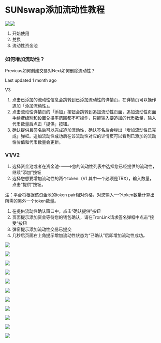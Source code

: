 # SUNswap添加流动性教程

[![](https://docs-zh.sun.io/~gitbook/image?url=https%3A%2F%2F881135787-files.gitbook.io%2F%7E%2Ffiles%2Fv0%2Fb%2Fgitbook-x-prod.appspot.com%2Fo%2Fspaces%252F6qFmIH8Apcg350cVdAdJ%252Ficon%252FHKdu8STyNA9fh1PIxp9p%252Flogo-sun-new-120X120.png%3Falt%3Dmedia%26token%3D6a7d89b8-aa95-4c7e-95db-c76c14e69c4c\&width=32\&dpr=4\&quality=100\&sign=e8a73c5d\&sv=2)![](https://docs-zh.sun.io/~gitbook/image?url=https%3A%2F%2F881135787-files.gitbook.io%2F%7E%2Ffiles%2Fv0%2Fb%2Fgitbook-x-prod.appspot.com%2Fo%2Fspaces%252F6qFmIH8Apcg350cVdAdJ%252Ficon%252FHKdu8STyNA9fh1PIxp9p%252Flogo-sun-new-120X120.png%3Falt%3Dmedia%26token%3D6a7d89b8-aa95-4c7e-95db-c76c14e69c4c\&width=32\&dpr=4\&quality=100\&sign=e8a73c5d\&sv=2)](https://docs-zh.sun.io/)

1. 开始使用
2. 兑换
3. 流动性资金池

### 如何增加流动性？

Previous如何创建交易对Next如何删除流动性？

Last updated 1 month ago

V3

1. 点击已添加的流动性信息会跳转到已添加流动性的详情页，在详情页可以操作追加「添加流动性」。
2. 点击流动性详情页的「添加」按钮会跳转到追加流动性页面，追加流动性页面手续费级别和设置兑换率范围都不可操作，只能输入要追加的代币数量，输入代币数量后点击「提供」按钮。
3. 确认提供且签名后可以完成追加流动性，确认签名后会弹出「增加流动性已完成」弹框。追加流动性成功后在该流动性对应的详情页可以看到已添加的流动性价值和代币数量会更新。

### V1/V2 <a href="#v1-v2" id="v1-v2"></a>

1. 选择资金池或者在资金池---->您的流动性列表中选择您已经提供的流动性，继续“添加”按钮
2. 选择您想要增加流动性的两个token（V1 其中一个必须是TRX），输入数量，点击“提供”按钮。

注：平台将根据该资金池的token pair相对价格，对您输入一个token数量计算出所需的另外一个token数量。

1. 在提供流动性确认窗口中，点击“确认提供”按钮
2. 页面提示添加资金等待您的钱包确认，请在TronLink请求签名弹框中点击“接受”按钮
3. 弹窗提示添加流动性交易已提交
4. 几秒后页面右上角提示增加流动性状态为“已确认”后即增加流动性成功。

![](https://docs-zh.sun.io/~gitbook/image?url=https%3A%2F%2Fsunswap.zendesk.com%2Fhc%2Farticle_attachments%2F360064566532%2Fmceclip4.png\&width=768\&dpr=4\&quality=100\&sign=f9e61334\&sv=2)

![](https://docs-zh.sun.io/~gitbook/image?url=https%3A%2F%2F881135787-files.gitbook.io%2F%7E%2Ffiles%2Fv0%2Fb%2Fgitbook-x-prod.appspot.com%2Fo%2Fspaces%252F6qFmIH8Apcg350cVdAdJ%252Fuploads%252F3itx7ycDq9KQ55W9zc2r%252Fimage.png%3Falt%3Dmedia%26token%3D06db391b-311e-46bd-bce7-ae93c888b914\&width=768\&dpr=4\&quality=100\&sign=2d7ab48f\&sv=2)

![](https://docs-zh.sun.io/~gitbook/image?url=https%3A%2F%2F881135787-files.gitbook.io%2F%7E%2Ffiles%2Fv0%2Fb%2Fgitbook-x-prod.appspot.com%2Fo%2Fspaces%252F6qFmIH8Apcg350cVdAdJ%252Fuploads%252F5wVGezqEBvxV3yFfhFKJ%252Fimage.png%3Falt%3Dmedia%26token%3D08f2cf5b-5e8d-41c0-8da8-5db93b90bd11\&width=768\&dpr=4\&quality=100\&sign=82a37f2c\&sv=2)

![](https://docs-zh.sun.io/~gitbook/image?url=https%3A%2F%2F881135787-files.gitbook.io%2F%7E%2Ffiles%2Fv0%2Fb%2Fgitbook-x-prod.appspot.com%2Fo%2Fspaces%252F6qFmIH8Apcg350cVdAdJ%252Fuploads%252F8Pgw72eAGJOfHr5Oj39S%252Fimage.png%3Falt%3Dmedia%26token%3D49c3aa88-7243-43cc-bb53-74a97a56d786\&width=768\&dpr=4\&quality=100\&sign=787559b3\&sv=2)

![](https://docs-zh.sun.io/~gitbook/image?url=https%3A%2F%2F881135787-files.gitbook.io%2F%7E%2Ffiles%2Fv0%2Fb%2Fgitbook-x-prod.appspot.com%2Fo%2Fspaces%252F6qFmIH8Apcg350cVdAdJ%252Fuploads%252FTRyy7QzuewvACHzYl455%252Fimage.png%3Falt%3Dmedia%26token%3D7bae91b2-71b1-4241-99ef-181fee5f0098\&width=768\&dpr=4\&quality=100\&sign=1615ff88\&sv=2)

![](https://docs-zh.sun.io/~gitbook/image?url=https%3A%2F%2F881135787-files.gitbook.io%2F%7E%2Ffiles%2Fv0%2Fb%2Fgitbook-x-prod.appspot.com%2Fo%2Fspaces%252F6qFmIH8Apcg350cVdAdJ%252Fuploads%252FRrXqxjwicyRIbsr0FAc5%252Fimage.png%3Falt%3Dmedia%26token%3D492ef9fc-4272-406b-a80c-dc49059d599e\&width=768\&dpr=4\&quality=100\&sign=4234097\&sv=2)

![](https://docs-zh.sun.io/~gitbook/image?url=https%3A%2F%2F881135787-files.gitbook.io%2F%7E%2Ffiles%2Fv0%2Fb%2Fgitbook-x-prod.appspot.com%2Fo%2Fspaces%252F6qFmIH8Apcg350cVdAdJ%252Fuploads%252FTzfeeEtALZeeDMPEJIhZ%252Fimage.png%3Falt%3Dmedia%26token%3D7e30568a-2b86-477e-b9c9-70e950ea7a75\&width=768\&dpr=4\&quality=100\&sign=ee05e744\&sv=2)

![](https://docs-zh.sun.io/~gitbook/image?url=https%3A%2F%2F881135787-files.gitbook.io%2F%7E%2Ffiles%2Fv0%2Fb%2Fgitbook-x-prod.appspot.com%2Fo%2Fspaces%252F6qFmIH8Apcg350cVdAdJ%252Fuploads%252FeL4TX3sOefiNqeMZiuKi%252Fimage.png%3Falt%3Dmedia%26token%3Dfa435c8c-22d5-41b0-bf45-ce4807f095c1\&width=768\&dpr=4\&quality=100\&sign=79df4c\&sv=2)

![](https://docs-zh.sun.io/~gitbook/image?url=https%3A%2F%2F881135787-files.gitbook.io%2F%7E%2Ffiles%2Fv0%2Fb%2Fgitbook-x-prod.appspot.com%2Fo%2Fspaces%252F6qFmIH8Apcg350cVdAdJ%252Fuploads%252FxbwBzhCIRhT6gfXLya7l%252Fimage.png%3Falt%3Dmedia%26token%3De6e898e9-acc7-4e6c-a9ca-c371a1a2f7c8\&width=768\&dpr=4\&quality=100\&sign=fb731bb\&sv=2)

![](https://docs-zh.sun.io/~gitbook/image?url=https%3A%2F%2F881135787-files.gitbook.io%2F%7E%2Ffiles%2Fv0%2Fb%2Fgitbook-x-prod.appspot.com%2Fo%2Fspaces%252F6qFmIH8Apcg350cVdAdJ%252Fuploads%252FXrM652RuZFnIkyNQzZgc%252Fimage.png%3Falt%3Dmedia%26token%3D80bae3bf-1935-4b72-8a19-8c556c903df9\&width=768\&dpr=4\&quality=100\&sign=e2881c71\&sv=2)

![](https://docs-zh.sun.io/~gitbook/image?url=https%3A%2F%2F881135787-files.gitbook.io%2F%7E%2Ffiles%2Fv0%2Fb%2Fgitbook-x-prod.appspot.com%2Fo%2Fspaces%252F6qFmIH8Apcg350cVdAdJ%252Fuploads%252FcVKvp3uTtrsykJLmXqfj%252Fimage.png%3Falt%3Dmedia%26token%3Dfb79fd5d-4f57-48ae-b4b0-9d2a8e97b4c4\&width=768\&dpr=4\&quality=100\&sign=40fcf0da\&sv=2)
